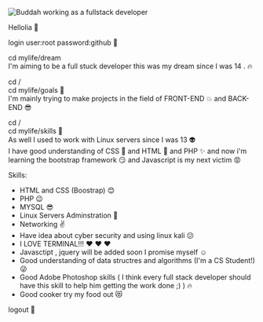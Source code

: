 ![Buddah working as a fullstack developer](https://www.alfajer-dc.com/wp-content/uploads/2021/01/111111.gif)<br/>

Hellolia 👋 <br/>

login user:root password:github :cop:<br/>

cd mylife/dream <br/>
I'm aiming to be a full stuck developer this was my dream since I was 14 . :fire:<br/>

cd /<br/>
cd mylife/goals :running:<br/>
I'm mainly trying to make projects in the field of FRONT-END :boom: and BACK-END :sunglasses:<br/>

cd / <br/>
cd mylife/skills :nail_care:<br/>
As well I used to work with Linux servers since I was 13 :alien: <br/>
I have good understanding of CSS :dizzy: and HTML :star2: and PHP :sparkles: and now i'm learning the bootstrap framework :smirk: and Javascript is my next victim :rage:<br/>

Skills: <br/>
- HTML and CSS (Boostrap) :blush:<br/>
- PHP :wink:<br/>
- MYSQL :sunglasses:<br/>
- Linux Servers Adminstration :clap:<br/>
- Networking :v:<br/>
- Have idea about cyber security and using linux kali :confused:<br/>
- I LOVE TERMINAL!!! :heart: :heart: :heart:<br/>
- Javasctipt , jquery will be added soon I promise myself :relaxed:<br/>
- Good understanding of data structres and algorithms (I'm a CS Student!) :stuck_out_tongue_winking_eye:<br/>
- Good Adobe Photoshop skills ( I think every full stack developer should have this skill to help him getting the work done ;) ) :fire:<br/>
- Good cooker try my food out :heart_eyes_cat:<br/>

logout :cop:


